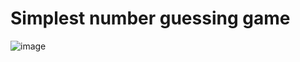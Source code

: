 # Simplest number guessing game 
![image](https://github.com/chappie404error/Python-projects/assets/168354749/bc5ba009-9037-4253-92c0-2e054c47bd08)
